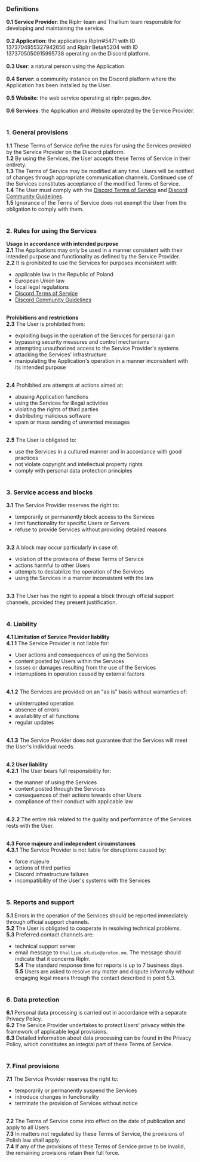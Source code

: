 ### Definitions<br>
**0.1 Service Provider**:  the Riplrr team and Thallium team responsible for developing and maintaining the service.<br><br>
**0.2 Application**: the applications Riplrr#5471 with ID 1373704955327942656 and Riplrr Beta#5204 with ID 1373705050915995738 operating on the Discord platform.<br><br>
**0.3 User**: a natural person using the Application.<br><br>
**0.4 Server**: a community instance on the Discord platform where the Application has been installed by the User.<br><br>
**0.5 Website**: the web service operating at riplrr.pages.dev.<br><br>
**0.6 Services**: the Application and Website operated by the Service Provider.<br><br>

### 1. General provisions<br>
**1.1** These Terms of Service define the rules for using the Services provided by the Service Provider on the Discord platform.<br>
**1.2** By using the Services, the User accepts these Terms of Service in their entirety.<br>
**1.3** The Terms of Service may be modified at any time. Users will be notified of changes through appropriate communication channels. Continued use of the Services constitutes acceptance of the modified Terms of Service.<br>
**1.4** The User must comply with the [Discord Terms of Service](https://discord.com/terms) and [Discord Community Guidelines](https://discord.com/guidelines).<br>
**1.5** Ignorance of the Terms of Service does not exempt the User from the obligation to comply with them.<br><br>

### 2. Rules for using the Services<br>
**Usage in accordance with intended purpose**<br>
**2.1** The Applications may only be used in a manner consistent with their intended purpose and functionality as defined by the Service Provider.<br>
**2.2** It is prohibited to use the Services for purposes inconsistent with:<br>
- applicable law in the Republic of Poland<br>
- European Union law<br>
- local legal regulations<br>
- [Discord Terms of Service](https://discord.com/terms)<br>
- [Discord Community Guidelines](https://discord.com/guidelines)<br><br>

**Prohibitions and restrictions**<br>
**2.3** The User is prohibited from:<br>
- exploiting bugs in the operation of the Services for personal gain<br>
- bypassing security measures and control mechanisms<br>
- attempting unauthorized access to the Service Provider's systems<br>
- attacking the Services' infrastructure<br>
- manipulating the Application's operation in a manner inconsistent with its intended purpose<br><br>

**2.4** Prohibited are attempts at actions aimed at:<br>
- abusing Application functions<br>
- using the Services for illegal activities<br>
- violating the rights of third parties<br>
- distributing malicious software<br>
- spam or mass sending of unwanted messages<br><br>

**2.5** The User is obligated to:<br>
- use the Services in a cultured manner and in accordance with good practices<br>
- not violate copyright and intellectual property rights<br>
- comply with personal data protection principles<br><br>

### 3. Service access and blocks<br>
**3.1** The Service Provider reserves the right to:<br>
- temporarily or permanently block access to the Services<br>
- limit functionality for specific Users or Servers<br>
- refuse to provide Services without providing detailed reasons<br><br>

**3.2** A block may occur particularly in case of:<br>
- violation of the provisions of these Terms of Service<br>
- actions harmful to other Users<br>
- attempts to destabilize the operation of the Services<br>
- using the Services in a manner inconsistent with the law<br><br>

**3.3** The User has the right to appeal a block through official support channels, provided they present justification.<br><br>

### 4. Liability<br>
**4.1 Limitation of Service Provider liability**<br>
**4.1.1** The Service Provider is not liable for:<br>
- User actions and consequences of using the Services<br>
- content posted by Users within the Services<br>
- losses or damages resulting from the use of the Services<br>
- interruptions in operation caused by external factors<br><br>

**4.1.2** The Services are provided on an "as is" basis without warranties of:<br>
- uninterrupted operation<br>
- absence of errors<br>
- availability of all functions<br>
- regular updates<br><br>

**4.1.3** The Service Provider does not guarantee that the Services will meet the User's individual needs.<br><br>

**4.2 User liability**<br>
**4.2.1** The User bears full responsibility for:<br>
- the manner of using the Services<br>
- content posted through the Services<br>
- consequences of their actions towards other Users<br>
- compliance of their conduct with applicable law<br><br>

**4.2.2** The entire risk related to the quality and performance of the Services rests with the User.<br><br>

**4.3 Force majeure and independent circumstances**<br>
**4.3.1** The Service Provider is not liable for disruptions caused by:<br>
- force majeure<br>
- actions of third parties<br>
- Discord infrastructure failures<br>
- incompatibility of the User's systems with the Services<br><br>

### 5. Reports and support<br>
**5.1** Errors in the operation of the Services should be reported immediately through official support channels.<br>
**5.2** The User is obligated to cooperate in resolving technical problems.<br>
**5.3** Preferred contact channels are:<br>
- technical support server<br>
- email message to `thallium.studio@proton.me`. The message should indicate that it concerns Riplrr.<br>
**5.4** The standard response time for reports is up to 7 business days.<br>
**5.5** Users are asked to resolve any matter and dispute informally without engaging legal means through the contact described in point 5.3.<br><br>

### 6. Data protection<br>
**6.1** Personal data processing is carried out in accordance with a separate Privacy Policy.<br>
**6.2** The Service Provider undertakes to protect Users' privacy within the framework of applicable legal provisions.<br>
**6.3** Detailed information about data processing can be found in the Privacy Policy, which constitutes an integral part of these Terms of Service.<br><br>

### 7. Final provisions<br>
**7.1** The Service Provider reserves the right to:<br>
- temporarily or permanently suspend the Services<br>
- introduce changes in functionality<br>
- terminate the provision of Services without notice<br><br>

**7.2** The Terms of Service come into effect on the date of publication and apply to all Users.<br>
**7.3** In matters not regulated by these Terms of Service, the provisions of Polish law shall apply.<br>
**7.4** If any of the provisions of these Terms of Service prove to be invalid, the remaining provisions retain their full force.<br>
